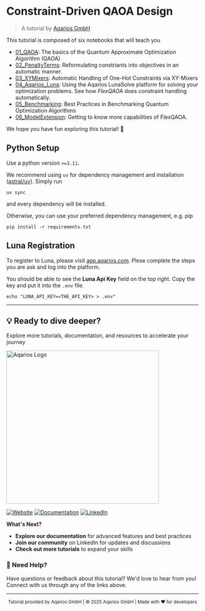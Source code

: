 # Constraint-Driven QAOA Design

> A tutorial by [Aqarios GmbH](https:://www.aqarios.com)

This tutorial is composed of six notebooks that will teach you
- [01_QAOA](tutorials/01_QAOA.ipynb): The basics of the Quantum Approximate Optimization
  Algorithm (QAOA)
- [02_PenaltyTerms](tutorials/02_PenaltyTerms.ipynb): Reformulating constriants into
objectives in an automatic manner.
- [03_XYMixers](tutorials/03_XYMixers.ipynb): Automatic Handling of One-Hot Constraints
  via XY-Mixers
- [04_Aqarios_Luna](tutorials/04_Aqarios_Luna.ipynb): Using the Aqarios LunaSolve
platform for solving your optimization problems. See how _FlexQAOA_ does constraint
handling automatically.
- [05_Benchmarking](tutorials/05_Benchmarking.ipynb): Best Practices in Benchmarking
Quantum Optimization Algorithms
- [06_ModelExtension](tutorials/06_ModelExtension.ipynb): Getting to know more
capabilities of FlexQAOA.

We hope you have fun exploring this tutorial! 🚀

## Python Setup

Use a python version `>=3.11`.

We recommend using `uv` for dependency management and installation ([astral/uv](https://docs.astral.sh/uv/)). Simply run
```
uv sync
```
and every dependency will be installed.

Otherwise, you can use your preferred dependency management, e.g. pip
```
pip install -r requirements.txt
```

## Luna Registration

To register to Luna, please visit [app.aqarios.com](http://app.aqarios.com).
Plese complete the steps you are ask and log into the platform.

You should be able to see the **Luna Api Key** field on the top right. Copy the key and
put it into the `.env` file.
```
echo "LUNA_API_KEY=<THE_API_KEY> > .env"
```

---

## 💡 Ready to dive deeper?

Explore more tutorials, documentation, and resources to accelerate your journey

<img src="https://docs.aqarios.com/assets/aqarios.png#only-light" width="400px" alt="Aqarios Logo" />

[![Website](https://img.shields.io/badge/🌐_Website-Visit_Aqarios.com-blue?style=for-the-badge)](https://www.aqarios.com)
[![Documentation](https://img.shields.io/badge/📚_Documentation-Explore_Docs-green?style=for-the-badge)](https://docs.aqarios.com)
[![LinkedIn](https://img.shields.io/badge/🤝_LinkedIn-Connect_With_Us-0077B5?style=for-the-badge&logo=linkedin)](https://www.linkedin.com/company/aqarios-gmbh/)


**What's Next?**

- **Explore our documentation** for advanced features and best practices
- **Join our community** on LinkedIn for updates and discussions  
- **Check out more tutorials** to expand your skills

### 💬 Need Help?

Have questions or feedback about this tutorial? We'd love to hear from you! Connect with us through any of the links above.

---

<div align="center">
<small>

Tutorial provided by Aqarios GmbH | © 2025 Aqarios GmbH | Made with ❤️ for developers

</small>
</div>
